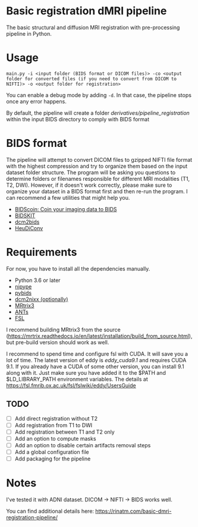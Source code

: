 # Basic registration dMRI pipeline
The basic structural and diffusion MRI registration with pre-processing pipeline in Python.

# Usage
`main.py -i <input folder (BIDS format or DICOM files)> -co <output folder for converted files (if you need to convert from DICOM to NIFTI)> -o <output folder for registration>`

You can enable a debug mode by adding `-d`. In that case, the pipeline stops once any error happens.

By default, the pipeline will create a folder *derivatives/pipeline_registration* within the input BIDS directory to comply with BIDS format

# BIDS format
The pipeline will attempt to convert DICOM files to gzipped NIFTI file format with the highest compression and try to organize them based on the input dataset folder structure. The program will be asking you questions to determine folders or filenames responsible for different MRI modalities (T1, T2, DWI). However, if it doesn't work correctly, please make sure to organize your dataset in a BIDS format first and then re-run the program.
I can recommend a few utilities that might help you.
* [BIDScoin: Coin your imaging data to BIDS](https://github.com/Donders-Institute/bidscoin)
* [BIDSKIT](https://github.com/jmtyszka/bidskit)
* [dcm2bids](https://github.com/UNFmontreal/Dcm2Bids)
* [HeuDiConv](https://github.com/nipy/heudiconv)

# Requirements
For now, you have to install all the dependencies manually.

* Python 3.6 or later
* [nipype](https://nipype.readthedocs.io/en/latest/)
* [pybids](https://github.com/bids-standard/pybids)
* [dcm2nixx (optionally)](https://github.com/rordenlab/dcm2niix)
* [MRtrix3](https://www.mrtrix.org/)
* [ANTs](http://stnava.github.io/ANTs/)
* [FSL](https://fsl.fmrib.ox.ac.uk/)

I recommend building MRtrix3 from the source (https://mrtrix.readthedocs.io/en/latest/installation/build_from_source.html), but pre-build version should work as well.

I recommend to spend time and configure fsl with CUDA. It will save you a lot of time. The latest version of eddy is *eddy_cuda9.1* and requires CUDA 9.1. If you already have a CUDA of some other version, you can install 9.1 along with it. Just make sure you have added it to the $PATH and $LD_LIBRARY_PATH environment variables.
The details at https://fsl.fmrib.ox.ac.uk/fsl/fslwiki/eddy/UsersGuide

## TODO
* [ ] Add direct registration without T2
* [ ] Add registration from T1 to DWI
* [ ] Add registration between T1 and T2 only
* [ ] Add an option to compute masks
* [ ] Add an option to disable certain artifacts removal steps
* [ ] Add a global configuration file
* [ ] Add packaging for the pipeline

# Notes
I've tested it with ADNI dataset. DICOM -> NIFTI -> BIDS works well.

You can find additional details here: https://rinatm.com/basic-dmri-registration-pipeline/

